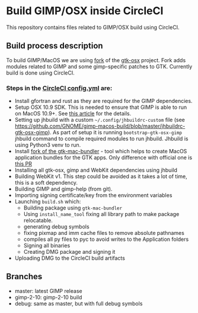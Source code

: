# Build GIMP/OSX inside CircleCI

This repository contains files related to GIMP/OSX build using CircleCI.

## Build process description

To build GIMP/MacOS we are using [fork](https://gitlab.gnome.org/samm-git/gtk-osx/tree/fork-test)
of the [gtk-osx](https://gitlab.gnome.org/GNOME/gtk-osx) project. Fork adds modules related to GIMP
and some gimp-specific patches to GTK. Currently build is done using CircleCI.

### Steps in the [CircleCI config.yml](https://github.com/GNOME/gimp-macos-build/blob/master/.circleci/config.yml) are:

- Install gfortran and rust as they are required for the GIMP dependencies.
- Setup OSX 10.9 SDK. This is needed to ensure that GIMP is able to run on MacOS 10.9+. See [this article](https://smallhacks.wordpress.com/2018/11/11/how-to-support-old-osx-version-with-a-recent-xcode/) for the details.
- Setting up jhbuild with a custom `~/.config/jhbuildrc-custom` file (see https://github.com/GNOME/gimp-macos-build/blob/master/jhbuildrc-gtk-osx-gimp). As part of setup it is running `bootstrap-gtk-osx-gimp` jhbuild command to compile required modules to run jhbuild. Jhbuild is using Python3 venv to run.
- Install [fork of the gtk-mac-bundler](https://github.com/samm-git/gtk-mac-bundler/tree/fix-otool) - tool which helps to create MacOS application bundles for the GTK apps. Only difference with official one is [this PR](https://github.com/jralls/gtk-mac-bundler/pull/10)
- Installing all gtk-osx, gimp and WebKit dependencies using jhbuild
- Building WebKit v1. This step could be avoided as it takes a lot of time, this is a soft dependency.
- Building GIMP and gimp-help (from git).
- Importing signing certificate/key from the environment variables
- Launching `build.sh` which:
  - Building package using `gtk-mac-bundler`
  - Using `install_name_tool` fixing all library path to make package relocatable.
  - generating debug symbols
  - fixing pixmap and imm cache files to remove absolute pathnames
  - compiles all py files to pyc to avoid writes to the Application folders
  - Signing all binaries
  - Creating DMG package and signing it
- Uploading DMG to the CircleCI build artifacts

## Branches

- master: latest GIMP release
- gimp-2-10: gimp-2-10 build
- debug: same as master, but with full debug symbols
